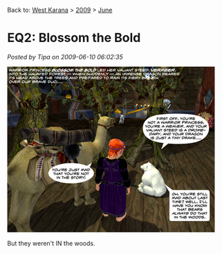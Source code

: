 Back to: [West Karana](/posts/westkarana.md) > [2009](/posts/2009/westkarana.md) > [June](./westkarana.md)
# EQ2: Blossom the Bold

*Posted by Tipa on 2009-06-10 06:02:35*

![Blossom the Bold](../../../uploads/2009/06/blossomthebold.jpg "Blossom the Bold")

But they weren't IN the woods.

